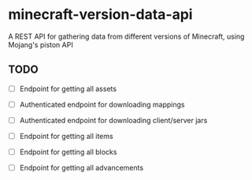 # minecraft-version-data-api

A REST API for gathering data from different versions of Minecraft, using Mojang's piston API

## TODO

- [ ] Endpoint for getting all assets
- [ ] Authenticated endpoint for downloading mappings
- [ ] Authenticated endpoint for downloading client/server jars

- [ ] Endpoint for getting all items
- [ ] Endpoint for getting all blocks
- [ ] Endpoint for getting all advancements

